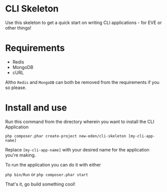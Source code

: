 # CLI Skeleton
Use this skeleton to get a quick start on writing CLI applications - for EVE or other things!

# Requirements
- Redis
- MongoDB
- cURL

Altho `Redis` and `MongoDB` can both be removed from the requirements if you so please.

# Install and use
Run this command from the directory wherein you want to install the CLI Application

```php composer.phar create-project new-eden/cli-skeleton [my-cli-app-name]```

Replace `[my-cli-app-name]` with your desired name for the application you're making.

To run the application you can do it with either

`php bin/Run`
or
`php composer.phar start`

That's it, go build something cool!